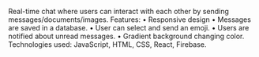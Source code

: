 Real-time chat where users can interact with each other by sending messages/documents/images. 
Features: 
•	Responsive design
•	Messages are saved in a database.
•	User can select and send an emoji.
•	Users are notified about unread messages.
•	Gradient background changing color.
Technologies used: JavaScript, HTML, CSS, React, Firebase.
